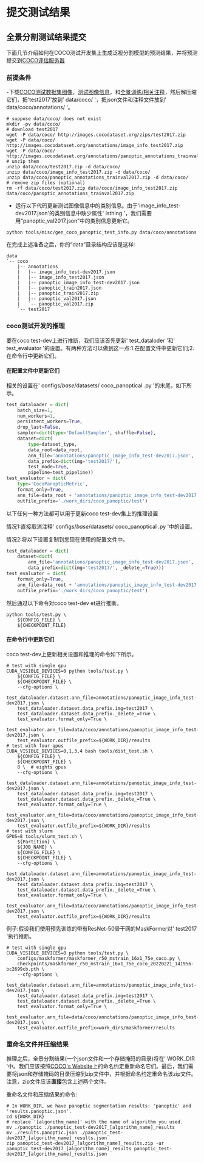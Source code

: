 # 提交测试结果

## 全景分割测试结果提交

下面几节介绍如何在COCO测试开发集上生成泛视分割模型的预测结果，并将预测提交到[COCO评估服务器](https://competitions.codalab.org/competitions/19507)

### 前提条件
-下载[COCO测试数据集图像](http://images.cocodataset.org/zips/test2017.zip)，[测试图像信息](http://images.cocodataset.org/annotations/image_info_test2017.zip)，和[全景训练/相关注释](http://images.cocodataset.org/annotations/panoptic_annotations_trainval2017.zip)，然后解压缩它们，把'test2017'放到' data/coco/ '，把json文件和注释文件放到' data/coco/annotations/ '。

```shell
# suppose data/coco/ does not exist
mkdir -pv data/coco/
# download test2017
wget -P data/coco/ http://images.cocodataset.org/zips/test2017.zip
wget -P data/coco/ http://images.cocodataset.org/annotations/image_info_test2017.zip
wget -P data/coco/ http://images.cocodataset.org/annotations/panoptic_annotations_trainval2017.zip
# unzip them
unzip data/coco/test2017.zip -d data/coco/
unzip data/coco/image_info_test2017.zip -d data/coco/
unzip data/coco/panoptic_annotations_trainval2017.zip -d data/coco/
# remove zip files (optional)
rm -rf data/coco/test2017.zip data/coco/image_info_test2017.zip data/coco/panoptic_annotations_trainval2017.zip
```

- 运行以下代码更新测试图像信息中的类别信息。由于'image_info_test-dev2017.json'的类别信息中缺少属性' isthing '，我们需要用“panoptic_val2017.json”中的类别信息更新它。

```shell
python tools/misc/gen_coco_panoptic_test_info.py data/coco/annotations
```

在完成上述准备之后，你的“data”目录结构应该是这样:

```text
data
`-- coco
    |-- annotations
    |   |-- image_info_test-dev2017.json
    |   |-- image_info_test2017.json
    |   |-- panoptic_image_info_test-dev2017.json
    |   |-- panoptic_train2017.json
    |   |-- panoptic_train2017.zip
    |   |-- panoptic_val2017.json
    |   `-- panoptic_val2017.zip
    `-- test2017
```

### coco测试开发的推理

要在coco test-dev上进行推断，我们应该首先更新' test_dataloder '和' test_evaluator '的设置。有两种方法可以做到这一点:1.在配置文件中更新它们;2. 在命令行中更新它们。

#### 在配置文件中更新它们

相关的设置在' configs/_base_/datasets/ coco_panoptical .py '的末尾，如下所示。

```python
test_dataloader = dict(
    batch_size=1,
    num_workers=1,
    persistent_workers=True,
    drop_last=False,
    sampler=dict(type='DefaultSampler', shuffle=False),
    dataset=dict(
        type=dataset_type,
        data_root=data_root,
        ann_file='annotations/panoptic_image_info_test-dev2017.json',
        data_prefix=dict(img='test2017/'),
        test_mode=True,
        pipeline=test_pipeline))
test_evaluator = dict(
    type='CocoPanopticMetric',
    format_only=True,
    ann_file=data_root + 'annotations/panoptic_image_info_test-dev2017.json',
    outfile_prefix='./work_dirs/coco_panoptic/test')
```

以下任何一种方法都可以用于更新coco test-dev集上的推理设置

情况1:直接取消注释' configs/_base_/datasets/ coco_panoptical .py '中的设置。

情况2:将以下设置复制到您现在使用的配置文件中。

```python
test_dataloader = dict(
    dataset=dict(
        ann_file='annotations/panoptic_image_info_test-dev2017.json',
        data_prefix=dict(img='test2017/', _delete_=True)))
test_evaluator = dict(
    format_only=True,
    ann_file=data_root + 'annotations/panoptic_image_info_test-dev2017.json',
    outfile_prefix='./work_dirs/coco_panoptic/test')
```

然后通过以下命令对coco test-dev et进行推断。

```shell
python tools/test.py \
    ${CONFIG_FILE} \
    ${CHECKPOINT_FILE}
```

#### 在命令行中更新它们

coco test-dev上更新相关设置和推理的命令如下所示。

```shell
# test with single gpu
CUDA_VISIBLE_DEVICES=0 python tools/test.py \
    ${CONFIG_FILE} \
    ${CHECKPOINT_FILE} \
    --cfg-options \
    test_dataloader.dataset.ann_file=annotations/panoptic_image_info_test-dev2017.json \
    test_dataloader.dataset.data_prefix.img=test2017 \
    test_dataloader.dataset.data_prefix._delete_=True \
    test_evaluator.format_only=True \
    test_evaluator.ann_file=data/coco/annotations/panoptic_image_info_test-dev2017.json \
    test_evaluator.outfile_prefix=${WORK_DIR}/results
# test with four gpus
CUDA_VISIBLE_DEVICES=0,1,3,4 bash tools/dist_test.sh \
    ${CONFIG_FILE} \
    ${CHECKPOINT_FILE} \
    8 \  # eights gpus
    --cfg-options \
    test_dataloader.dataset.ann_file=annotations/panoptic_image_info_test-dev2017.json \
    test_dataloader.dataset.data_prefix.img=test2017 \
    test_dataloader.dataset.data_prefix._delete_=True \
    test_evaluator.format_only=True \
    test_evaluator.ann_file=data/coco/annotations/panoptic_image_info_test-dev2017.json \
    test_evaluator.outfile_prefix=${WORK_DIR}/results
# test with slurm
GPUS=8 tools/slurm_test.sh \
    ${Partition} \
    ${JOB_NAME} \
    ${CONFIG_FILE} \
    ${CHECKPOINT_FILE} \
    --cfg-options \
    test_dataloader.dataset.ann_file=annotations/panoptic_image_info_test-dev2017.json \
    test_dataloader.dataset.data_prefix.img=test2017 \
    test_dataloader.dataset.data_prefix._delete_=True \
    test_evaluator.format_only=True \
    test_evaluator.ann_file=data/coco/annotations/panoptic_image_info_test-dev2017.json \
    test_evaluator.outfile_prefix=${WORK_DIR}/results
```

例子:假设我们使用预先训练的带有ResNet-50骨干网的MaskFormer对' test2017 '执行推断。

```shell
# test with single gpu
CUDA_VISIBLE_DEVICES=0 python tools/test.py \
    configs/maskformer/maskformer_r50_mstrain_16x1_75e_coco.py \
    checkpoints/maskformer_r50_mstrain_16x1_75e_coco_20220221_141956-bc2699cb.pth \
    --cfg-options \
    test_dataloader.dataset.ann_file=annotations/panoptic_image_info_test-dev2017.json \
    test_dataloader.dataset.data_prefix.img=test2017 \
    test_dataloader.dataset.data_prefix._delete_=True \
    test_evaluator.format_only=True \
    test_evaluator.ann_file=data/coco/annotations/panoptic_image_info_test-dev2017.json \
    test_evaluator.outfile_prefix=work_dirs/maskformer/results
```

### 重命名文件并压缩结果

推理之后，全景分割结果(一个json文件和一个存储掩码的目录)将在' WORK_DIR '中。我们应该按照[COCO's Website](https://cocodataset.org/#upload)上的命名约定重新命名它们。最后，我们需要将json和存储掩码的目录压缩到zip文件中，并根据命名约定重命名该zip文件。注意，zip文件应该**直接**包含上述两个文件。

重命名文件和压缩结果的命令:

```shell
# In WORK_DIR, we have panoptic segmentation results: 'panoptic' and 'results.panoptic.json'.
cd ${WORK_DIR}
# replace '[algorithm_name]' with the name of algorithm you used.
mv ./panoptic ./panoptic_test-dev2017_[algorithm_name]_results
mv ./results.panoptic.json ./panoptic_test-dev2017_[algorithm_name]_results.json
zip panoptic_test-dev2017_[algorithm_name]_results.zip -ur panoptic_test-dev2017_[algorithm_name]_results panoptic_test-dev2017_[algorithm_name]_results.json
```
